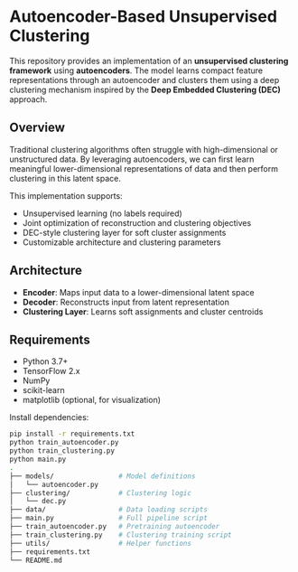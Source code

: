 # Autoencoder-Based Unsupervised Clustering

This repository provides an implementation of an **unsupervised clustering framework** using **autoencoders**. The model learns compact feature representations through an autoencoder and clusters them using a deep clustering mechanism inspired by the **Deep Embedded Clustering (DEC)** approach.

## Overview

Traditional clustering algorithms often struggle with high-dimensional or unstructured data. By leveraging autoencoders, we can first learn meaningful lower-dimensional representations of data and then perform clustering in this latent space.

This implementation supports:

- Unsupervised learning (no labels required)
- Joint optimization of reconstruction and clustering objectives
- DEC-style clustering layer for soft cluster assignments
- Customizable architecture and clustering parameters

## Architecture

- **Encoder**: Maps input data to a lower-dimensional latent space
- **Decoder**: Reconstructs input from latent representation
- **Clustering Layer**: Learns soft assignments and cluster centroids

## Requirements

- Python 3.7+
- TensorFlow 2.x
- NumPy
- scikit-learn
- matplotlib (optional, for visualization)

Install dependencies:

```bash
pip install -r requirements.txt
python train_autoencoder.py
python train_clustering.py
python main.py
.
├── models/                # Model definitions
│   └── autoencoder.py
├── clustering/            # Clustering logic
│   └── dec.py
├── data/                  # Data loading scripts
├── main.py                # Full pipeline script
├── train_autoencoder.py   # Pretraining autoencoder
├── train_clustering.py    # Clustering training script
├── utils/                 # Helper functions
├── requirements.txt
└── README.md



